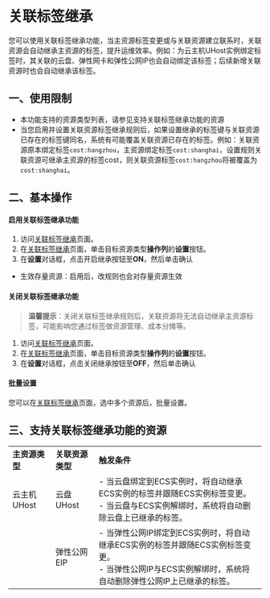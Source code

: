# 关联标签继承
您可以使用关联标签继承功能，当主资源标签变更或与关联资源建立联系时，关联资源会自动继承主资源的标签，提升运维效率。例如：为云主机UHost实例绑定标签时，其关联的云盘、弹性网卡和弹性公网IP也会自动绑定该标签；后续新增关联资源时也会自动继承该标签。

## 一、使用限制
- 本功能支持的资源类型列表，请参见支持关联标签继承功能的资源
- 当您启用并设置关联资源标签继承规则后，如果设置继承的标签键与关联资源已存在的标签键同名，系统有可能覆盖关联资源已存在的标签。例如：关联资源原本绑定标签```cost:hangzhou```，主资源绑定标签```cost:shanghai```，设置规则关联资源可继承主资源的标签cost，则关联资源标签```cost:hangzhou```将被覆盖为```cost:shanghai```。

## 二、基本操作

#### 启用关联标签继承功能
1. 访问[关联标签继承](http://www.baidu.com)页面。
2. 在[关联标签继承](http://www.baidu.com)页面，单击目标资源类型**操作列**的**设置**按钮。
3. 在**设置**对话框，点击开启继承按钮至**ON**，然后单击确认
  - 生效存量资源：启用后，改规则也会对存量资源生效

#### 关闭关联标签继承功能
> **温馨提示**：关闭关联标签继承规则后，关联资源将无法自动继承主资源标签，可能影响您通过标签做资源管理、成本分摊等。

1. 访问[关联标签继承](http://www.baidu.com)页面。
2. 在[关联标签继承](http://www.baidu.com)页面，单击目标资源类型**操作列**的**设置**按钮。
3. 在**设置**对话框，点击关闭继承按钮至**OFF**，然后单击确认

#### 批量设置
您可以在[关联标签继承](http://www.baidu.com)页面，选中多个资源后，批量设置。

## 三、支持关联标签继承功能的资源

<table>
  <tbody>
    <tr>
      <td><strong>主资源类型</strong></td>
      <td><strong>关联资源类型</strong></td>
      <td><strong>触发条件</strong></td>
    </tr>
    <tr>
      <td >云主机UHost</td>
      <td>云盘UHost</td>
      <td>- 当云盘绑定到ECS实例时，将自动继承ECS实例的标签并跟随ECS实例标签变更。<br>
          - 当云盘与ECS实例解绑时，系统将自动删除云盘上已继承的标签。</td>
    </tr>
    <tr>
      <td></td>
      <td>弹性公网EIP</td>
      <td>- 当弹性公网IP绑定到ECS实例时，将自动继承ECS实例的标签并跟随ECS实例标签变更。<br>
          - 当弹性公网IP与ECS实例解绑时，系统将自动删除弹性公网IP上已继承的标签。</td>
    </tr>
  </tbody>
</table>


